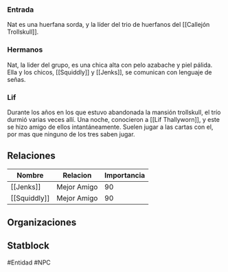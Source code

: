 
### Entrada
Nat es una huerfana sorda, y la líder del trio de huerfanos del [[Callejón Trollskull]].

### Hermanos
Nat, la lider del grupo, es una chica alta con pelo azabache y piel pálida. Ella y los chicos, [[Squiddly]] y [[Jenks]], se comunican con lenguaje de señas.

### Lif
Durante los años en los que estuvo abandonada la mansión trollskull, el trío durmió varias veces allí. Una noche, conocieron a [[Lif Thallyworn]], y este se hizo amigo de ellos intantáneamente. Suelen jugar a las cartas con el, por mas que ninguno de los tres saben jugar.

## Relaciones

| Nombre       | Relacion    | Importancia |
| ------------ | ----------- | ----------- |
| [[Jenks]]    | Mejor Amigo | 90          |
| [[Squiddly]] | Mejor Amigo | 90      |

## Organizaciones


## Statblock


#Entidad #NPC